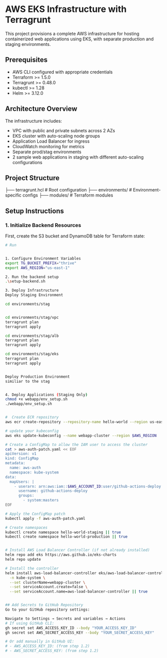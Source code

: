 # AWS EKS Infrastructure with Terragrunt

This project provisions a complete AWS infrastructure for hosting containerized web applications using EKS, with separate production and staging environments.

## Prerequisites

- AWS CLI configured with appropriate credentials
- Terraform >= 1.5.0
- Terragrunt >= 0.48.0
- kubectl >= 1.28
- Helm >= 3.12.0

## Architecture Overview

The infrastructure includes:
- VPC with public and private subnets across 2 AZs
- EKS cluster with auto-scaling node groups
- Application Load Balancer for ingress
- CloudWatch monitoring for metrics
- Separate prod/stag environments
- 2 sample web applications in staging with different auto-scaling configurations

## Project Structure
├── terragrunt.hcl          # Root configuration
├── environments/           # Environment-specific configs
├── modules/               # Terraform modules

## Setup Instructions

### 1. Initialize Backend Resources

First, create the S3 bucket and DynamoDB table for Terraform state:

```bash
# Run 


1. Configure Environment Variables
export TG_BUCKET_PREFIX="thrive"
export AWS_REGION="us-east-1"

2. Run the backend setup
.\setup-backend.sh

3. Deploy Infrastructure
Deploy Staging Environment

cd environments/stag


cd environments/stag/vpc
terragrunt plan
terragrunt apply

cd environments/stag/alb
terragrunt plan
terragrunt apply

cd environments/stag/eks
terragrunt plan
terragrunt apply


Deploy Production Environment
similiar to the stag


4. Deploy Applications (Staging Only)
chmod +x webapp/env_setup.sh
./webapp/env_setup.sh


#  Create ECR repository
aws ecr create-repository --repository-name hello-world --region us-east-1

# update your kubeconfig
aws eks update-kubeconfig --name webapp-cluster --region $AWS_REGION

# Create a ConfigMap to allow the IAM user to access the cluster
cat > aws-auth-patch.yaml << EOF
apiVersion: v1
kind: ConfigMap
metadata:
  name: aws-auth
  namespace: kube-system
data:
  mapUsers: |
    - userarn: arn:aws:iam::$AWS_ACCOUNT_ID:user/github-actions-deploy
      username: github-actions-deploy
      groups:
        - system:masters
EOF

# Apply the ConfigMap patch
kubectl apply -f aws-auth-patch.yaml

# Create namespaces
kubectl create namespace hello-world-staging || true
kubectl create namespace hello-world-production || true


# Install AWS Load Balancer Controller (if not already installed)
helm repo add eks https://aws.github.io/eks-charts
helm repo update

# Install the controller
helm install aws-load-balancer-controller eks/aws-load-balancer-controller \
  -n kube-system \
  --set clusterName=webapp-cluster \
  --set serviceAccount.create=false \
  --set serviceAccount.name=aws-load-balancer-controller || true


## Add Secrets to GitHub Repository
Go to your GitHub repository settings:

Navigate to Settings → Secrets and variables → Actions
# If using GitHub CLI:
gh secret set AWS_ACCESS_KEY_ID --body "YOUR_ACCESS_KEY_ID"
gh secret set AWS_SECRET_ACCESS_KEY --body "YOUR_SECRET_ACCESS_KEY"

# Or add manually in GitHub UI:
# - AWS_ACCESS_KEY_ID: (from step 1.2)
# - AWS_SECRET_ACCESS_KEY: (from step 1.2)